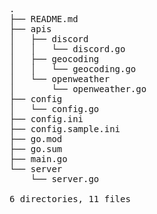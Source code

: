 <pre>
.
├── README.md
├── apis
│   ├── discord
│   │   └── discord.go
│   ├── geocoding
│   │   └── geocoding.go
│   └── openweather
│       └── openweather.go
├── config
│   └── config.go
├── config.ini
├── config.sample.ini
├── go.mod
├── go.sum
├── main.go
└── server
    └── server.go

6 directories, 11 files
</pre>
